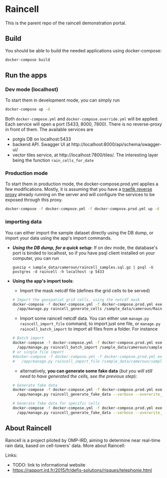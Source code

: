 # Raincell 
This is the parent repo of the raincell demonstration portal.

## Build
You should be able to build the needed applications using docker-compose:
```bash
docker-compose build
```

## Run the apps
### Dev mode (localhost)
To start them in development mode, you can simply run
```bash
docker-compose up -d
```
Both `docker-compose.yml` and `docker-compose.override.yml` will be applied. Each service will open a port (5433, 8000, 7800). There is no reverse-proxy in front of them.
The available services are
- potgis DB on localhost:5433
- backend API. Swagger UI at http://localhost:8000/api/schema/swagger-ui/
- vector tiles service, at http://localhost:7800/tiles/. The interesting layer being the function `rain_cells_for_date`

### Production mode

To start them in production mode, the docker-compose.prod.yml applies a few modifications. Mostly, it is assuming that you have a [traefik reverse proxy](https://github.com/OMP-IRD/traefik-proxy) already running on the server and will configure the services to be exposed through this proxy.
```bash
docker-compose -f docker-compose.yml -f docker-compose.prod.yml up -d
```


### importing data
You can either import the sample dataset directly using the DB dump, or import your data using the app's import commands. 
- _**Using the DB dump, for a quick setup**_:
  If on dev mode, the database's port is binded to localhost, so if you have psql client installed on your computer, you can run
  ```
  gunzip < sample_data/cameroun/raincell_samples.sql.gz | psql -U postgres -d raincell -h localhost -p 5433 
  ```
- **Using the app's import tools**:
  - Import the mask netcdf file (defines the grid cells to be served)
  ```bash
  # Import the geospatial grid cells, using the netcdf mask
  docker-compose -f docker-compose.yml -f docker-compose.prod.yml exec backend \
    /app/manage.py raincell_generate_cells /sample_data/cameroun/Raincell_masque_Cameroun.nc
  ```
    
  - Import some raincell netcdf data. You can either use `manage.py raincell_import_file` command, to import just one file, 
  or `manage.py raincell_batch_import` to import all files from a folder. For instance
  ```bash
  # Batch import
  docker-compose -f docker-compose.yml -f docker-compose.prod.yml exec backend \
    /app/manage.py raincell_batch_import /sample_data/cameroun/samples/
  # or single file import
  #docker-compose -f docker-compose.yml -f docker-compose.prod.yml exec backend \
  #   /app/manage.py raincell_import_file /sample_data/cameroun/samples/20211003_2355_Raincell_Cameroun_InvRainResol-2.5km.nc.aux.xml
  ```

  - alternatively, **you can generate some fake data** (*but you will still need to have generated the cells, see the previous step*):
  ```bash
  # Generate fake data
  docker-compose -f docker-compose.yml -f docker-compose.prod.yml exec backend \
    /app/manage.py raincell_generate_fake_data --verbose --overwrite_existing 2022-05-01 2022-06-14
  
  # Generate fake data for specific cells
  docker-compose -f docker-compose.yml -f docker-compose.prod.yml exec backend \
    /app/manage.py raincell_generate_fake_data --verbose --overwrite_existing --cell_ids=0922750019140000 2021-06-12 2022-06-14
  ```

## About Raincell
Raincell is a project piloted by OMP-IRD, aiming to determine near real-time rain data, based on cell-towers' data. 
More about Raincell: 

Links: 
- TODO: link to informational website
- https://rapport.ird.fr/2015/fr/defis-solutions/risques/telephonie.html